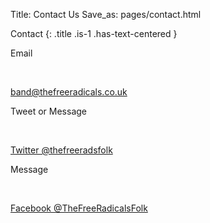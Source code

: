 Title: Contact Us
Save_as: pages/contact.html

<section markdown="1" class="section">
  <div class="container">

Contact
{: .title .is-1 .has-text-centered }

  </div>
</section>

<section class="section">
  <div class="container">
  <nav class="level">
    <div class="level-item has-text-centered">
      <div>
        <p class="title is-3">Email</p><br>
        <p class="subtitle"><a href=mailto:band@thefreeradicals.co.uk>band@thefreeradicals.co.uk</a></p>
      </div>
    </div>
    <div class="level-item has-text-centered">
      <div>
        <p class="title is-3">Tweet or Message</p><br>
        <p class="subtitle"><a href="https://twitter.com/thefreeradsfolk">Twitter &#64;thefreeradsfolk</a></p>
      </div>
    </div>
    <div class="level-item has-text-centered">
      <div>
        <p class="title is-3">Message</p><br>
        <p class="subtitle"><a href="https://www.facebook.com/TheFreeRadicalsFolk">Facebook &#64;TheFreeRadicalsFolk</a></p>
      </div>
    </div>

  </nav>
  </div>
</section>
